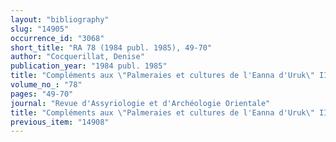 ```yaml
---
layout: "bibliography"
slug: "14905"
occurrence_id: "3068"
short_title: "RA 78 (1984 publ. 1985), 49-70"
author: "Cocquerillat, Denise"
publication_year: "1984 publ. 1985"
title: "Compléments aux \"Palmeraies et cultures de l'Eanna d'Uruk\" II. L'aménagement de la campagne d'Uruk et son peuplement avant l'époque des Fermes générales (VIIIe-Vie siècle av. J.-C.)"
volume_no_: "78"
pages: "49-70"
journal: "Revue d'Assyriologie et d'Archéologie Orientale"
title: "Compléments aux \"Palmeraies et cultures de l'Eanna d'Uruk\" II. L'aménagement de la campagne d'Uruk et son peuplement avant l'époque des Fermes générales (VIIIe-Vie siècle av. J.-C.)"
previous_item: "14908"
---
```

